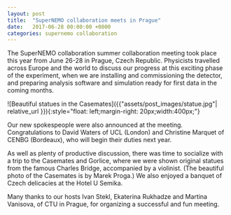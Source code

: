 ```yaml
---
layout: post
title:  "SuperNEMO collaboration meets in Prague"
date:   2017-06-28 00:00:00 +0000
categories: supernemo collaboration
---
```


The SuperNEMO collaboration summer collaboration meeting took place this year from June 26-28 in Prague, Czech Republic. Physicists travelled across Europe and the world to discuss our progress at this exciting phase of the experiment, when we are installing and commissioning the detector, and preparing analysis software and simulation ready for first data in the coming months.

![Beautiful statues in the Casemates]({{"assets/post_images/statue.jpg"| relative_url }}){:style="float: left;margin-right: 20px;width:400px;"}

Our new spokespeople were also announced at the meeting. Congratulations to David Waters of UCL (London) and Christine Marquet of CENBG (Bordeaux), who will begin their duties next year.

As well as plenty of productive discussion, there was time to socialize with a trip to the Casemates and Gorlice, where we were shown original statues from the famous Charles Bridge, accompanied by a violinist. (The beautiful photo of the Casemates is by Marek Proga.) We also enjoyed a banquet of Czech delicacies at the Hotel U Semika. 

Many thanks to our hosts Ivan Stekl, Ekaterina Rukhadze and Martina Vanisova, of CTU in Prague, for organizing a successful and fun meeting.
